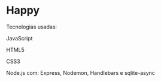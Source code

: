 # Happy
<p>Tecnologias usadas:</p>
<p>JavaScript</p>
<p>HTML5</p>
<p>CSS3</p>
<p>Node.js com: Express, Nodemon, Handlebars e sqlite-async</p>
